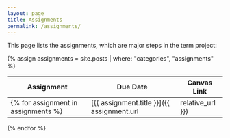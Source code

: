 ```yaml
---
layout: page
title: Assignments
permalink: /assignments/
---
```


This page lists the assignments, which are major steps in the term project:

{% assign assignments = site.posts | where: "categories", "assignments" %}

| Assignment | Due Date | Canvas Link |
| ------ | ------ | ------ |
{% for assignment in assignments %}| [{{ assignment.title }}]({{ assignment.url | relative_url }}) | {{ assignment.due | date: "%e %B" | lstrip }} | {% if assignment.canvas-link %}[Canvas link]({{ assignment.canvas-link }}){% endif %} |
{% endfor %}